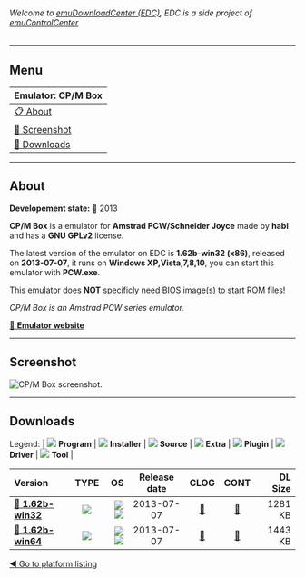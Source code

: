 ###### Welcome to [emuDownloadCenter (EDC)](https://github.com/PhoenixInteractiveNL/emuDownloadCenter/wiki/), EDC is a side project of [emuControlCenter](https://github.com/PhoenixInteractiveNL/emuControlCenter/wiki/)
***
## Menu
| **Emulator: CP/M Box** |
|:---------|
| [:clipboard: About](#about) |
| [:sunrise: Screenshot](#screenshot) |
| [:floppy_disk: Downloads](#downloads) |
***
## About
**Developement state:** :red_circle: 2013

**CP/M Box** is a emulator for **Amstrad PCW/Schneider Joyce** made by **habi** and has a **GNU GPLv2** license.

The latest version of the emulator on EDC is **1.62b-win32 (x86)**, released on **2013-07-07**, it runs on **Windows XP,Vista,7,8,10**, you can start this emulator with **PCW.exe**.

This emulator does **NOT** specificly need BIOS image(s) to start ROM files!

_CP/M Box is an Amstrad PCW series emulator._

[:link: **Emulator website**](http://www.habisoft.com/pcw/)
***
## Screenshot
![](https://raw.githubusercontent.com/PhoenixInteractiveNL/emuDownloadCenter/master/hooks/cpmbox/emulator_screen_01.jpg "CP/M Box screenshot.")
***
## Downloads
Legend: | 
![](https://raw.githubusercontent.com/wiki/PhoenixInteractiveNL/emuDownloadCenter/images_misc/icon_program_24.png) **Program** | 
![](https://raw.githubusercontent.com/wiki/PhoenixInteractiveNL/emuDownloadCenter/images_misc/icon_installer_24.png) **Installer** | 
![](https://raw.githubusercontent.com/wiki/PhoenixInteractiveNL/emuDownloadCenter/images_misc/icon_source_code_24.png) **Source** | 
![](https://raw.githubusercontent.com/wiki/PhoenixInteractiveNL/emuDownloadCenter/images_misc/icon_extra_24.png) **Extra** | 
![](https://raw.githubusercontent.com/wiki/PhoenixInteractiveNL/emuDownloadCenter/images_misc/icon_plugin_24.png) **Plugin** | 
![](https://raw.githubusercontent.com/wiki/PhoenixInteractiveNL/emuDownloadCenter/images_misc/icon_driver_24.png) **Driver** | 
![](https://raw.githubusercontent.com/wiki/PhoenixInteractiveNL/emuDownloadCenter/images_misc/icon_tool_24.png) **Tool** | 
 
| Version | TYPE | OS | Release date | CLOG | CONT | DL Size |
|:--------|:----:|---:|:------------:|:----:|:----:|--------:|
| [:floppy_disk: **1.62b-win32**](https://github.com/PhoenixInteractiveNL/edc-repo0006/raw/master/cpmbox/1.62b-win32.7z) | ![](https://raw.githubusercontent.com/wiki/PhoenixInteractiveNL/emuDownloadCenter/images_misc/icon_program_24.png) | ![](https://raw.githubusercontent.com/wiki/PhoenixInteractiveNL/emuDownloadCenter/images_misc/logo_windows_24.png)![](https://raw.githubusercontent.com/wiki/PhoenixInteractiveNL/emuDownloadCenter/images_misc/icon_32-bit_24.png) | 2013-07-07 | [:page_facing_up:](https://github.com/PhoenixInteractiveNL/edc-repo0006/blob/master/cpmbox/1.62b-win32_changelog.txt) | [:mag_right:](https://github.com/PhoenixInteractiveNL/edc-repo0006/blob/master/cpmbox/1.62b-win32_contents.txt) | 1281 KB |
| [:floppy_disk: **1.62b-win64**](https://github.com/PhoenixInteractiveNL/edc-repo0006/raw/master/cpmbox/1.62b-win64.7z) | ![](https://raw.githubusercontent.com/wiki/PhoenixInteractiveNL/emuDownloadCenter/images_misc/icon_program_24.png) | ![](https://raw.githubusercontent.com/wiki/PhoenixInteractiveNL/emuDownloadCenter/images_misc/logo_windows_24.png)![](https://raw.githubusercontent.com/wiki/PhoenixInteractiveNL/emuDownloadCenter/images_misc/icon_64-bit_24.png) | 2013-07-07 | [:page_facing_up:](https://github.com/PhoenixInteractiveNL/edc-repo0006/blob/master/cpmbox/1.62b-win64_changelog.txt) | [:mag_right:](https://github.com/PhoenixInteractiveNL/edc-repo0006/blob/master/cpmbox/1.62b-win64_contents.txt) | 1443 KB |

[:arrow_backward: Go to platform listing](https://github.com/PhoenixInteractiveNL/emuDownloadCenter/wiki/EDC-Platform-List)
